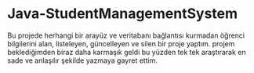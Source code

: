 # Java-StudentManagementSystem
Bu projede herhangi bir arayüz ve veritabanı bağlantısı kurmadan öğrenci bilgilerini alan, listeleyen, güncelleyen ve silen bir proje yaptım. projem beklediğimden biraz daha karmaşık geldi bu yüzden tek tek araştırarak en sade ve anlaşılır şekilde yazmaya gayret ettim.
